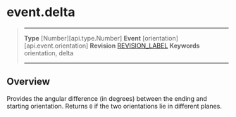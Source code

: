 
# event.delta

> --------------------- ------------------------------------------------------------------------------------------
> __Type__              [Number][api.type.Number]
> __Event__             [orientation][api.event.orientation]
> __Revision__          [REVISION_LABEL](REVISION_URL)
> __Keywords__          orientation, delta
> --------------------- ------------------------------------------------------------------------------------------

## Overview

Provides the angular difference (in degrees) between the ending and starting orientation. Returns `0` if the two orientations lie in different planes.
